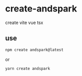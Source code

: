 # create-andspark

create vite vue tsx

## use

```bash
npm create andspark@latest
```
or
```bash
yarn create andspark
```
